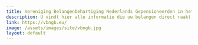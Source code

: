 ```yaml
---
title: Vereniging Belangenbehartiging Nederlands Gepensioneerden in het Buitenland
description: U vindt hier alle informatie die uw belangen direct raakt en die de Vereniging aan u ter beschikking stelt.
link: https://vbngb.eu/
image: /assets/images/site/vbngb.jpg
layout: default
---
```

